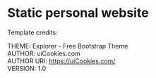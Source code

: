 # Static personal website

Template credits:  
  
THEME: Explorer - Free Bootstrap Theme  
AUTHOR: uiCookies.com  
AUTHOR URI: https://uiCookies.com/  
VERSION: 1.0  